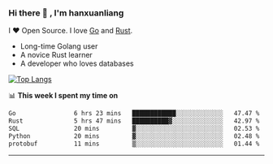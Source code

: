 ### Hi there 👋 , I'm hanxuanliang

<!--
**hanxuanliang/hanxuanliang** is a ✨ _special_ ✨ repository because its `README.md` (this file) appears on your GitHub profile.

Here are some ideas to get you started:

- 🔭 I’m currently working on ...
- 🌱 I’m currently learning ...
- 👯 I’m looking to collaborate on ...
- 🤔 I’m looking for help with ...
- 💬 Ask me about ...
- 📫 How to reach me: ...
- 😄 Pronouns: ...
- ⚡ Fun fact: ...
-->
I ❤ Open Source. I love [Go](https://golang.org) and [Rust](https://www.rust-lang.org/zh-CN/).

* Long-time Golang user
* A novice Rust learner
* A developer who loves databases

[![Top Langs](https://github-readme-stats.vercel.app/api?username=hanxuanliang&show_icons=true&count_private=true&line_height=40)](https://github.com/anuraghazra/github-readme-stats)

📊 **This week I spent my time on**
<!--START_SECTION:waka-->

```txt
Go                6 hrs 23 mins   ████████████░░░░░░░░░░░░░   47.47 %
Rust              5 hrs 47 mins   ██████████▓░░░░░░░░░░░░░░   42.97 %
SQL               20 mins         ▓░░░░░░░░░░░░░░░░░░░░░░░░   02.53 %
Python            20 mins         ▓░░░░░░░░░░░░░░░░░░░░░░░░   02.48 %
protobuf          11 mins         ▒░░░░░░░░░░░░░░░░░░░░░░░░   01.44 %
```

<!--END_SECTION:waka-->

***
